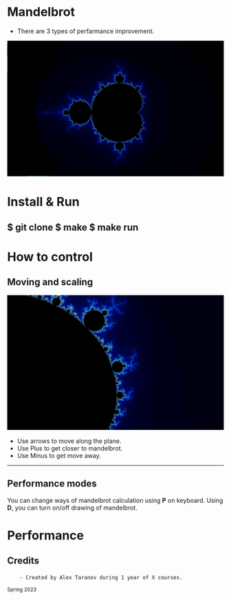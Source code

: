 # Mandelbrot
- There are 3 types of perfarmance improvement.

![alt Mandelbrot](https://github.com/XelerT/mandelbrot/blob/main/img/Screenshot_20230402_010044.png)

# Install & Run
$ git clone
$ make
$ make run
---

# How to control

## Moving and scaling

![alt Moving](https://github.com/XelerT/mandelbrot/blob/main/img/Screenshot_20230402_011331.png)

- Use arrows to move along the plane.
- Use Plus to get closer to mandelbrot.
- Use Minus to get move away.

---
## Performance modes

You can change ways of mandelbrot calculation using **P** on keyboard. Using **D**, you can turn on/off drawing of mandelbrot.

# Performance

## Credits
        - Created by Alex Taranov during 1 year of X courses.

<sup>Spring 2023</sup>

